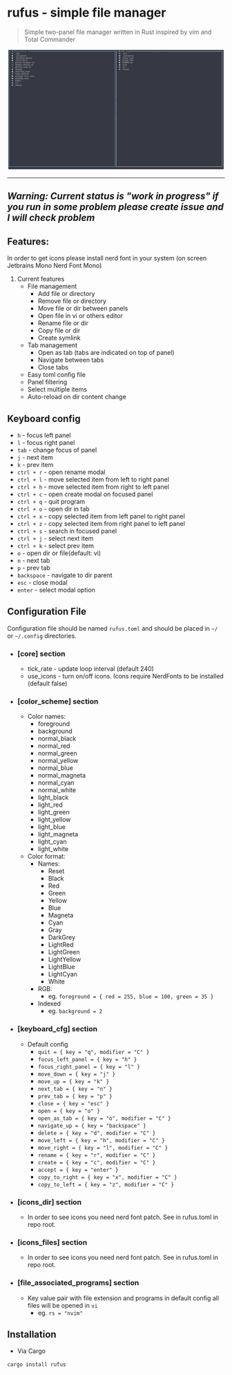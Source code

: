 # rufus - simple file manager

> Simple two-panel file manager written in Rust inspired by vim and Total Commander

![screenshot](./screen.png)

---

## _Warning: Current status is "work in progress" if you run in some problem please create issue and I will check problem_

## Features:

In order to get icons please install nerd font in your system (on screen Jetbrains Mono Nerd Font Mono)

1. Current features
   - File management
     - Add file or directory
     - Remove file or directory
     - Move file or dir between panels
     - Open file in vi or others editor
     - Rename file or dir
     - Copy file or dir
     - Create symlink
   - Tab management
     - Open as tab (tabs are indicated on top of panel)
     - Navigate between tabs
     - Close tabs
   - Easy toml config file
   - Panel filtering
   - Select multiple items
   - Auto-reload on dir content change

## Keyboard config

- `h` - focus left panel
- `l` - focus right panel
- `tab` - change focus of panel
- `j` - next item
- `k` - prev item
- `ctrl + r` - open rename modal
- `ctrl + l` - move selected item from left to right panel
- `ctrl + h` - move selected item from right to left panel
- `ctrl + c` - open create modal on focused panel
- `ctrl + q` - quit program
- `ctrl + o` - open dir in tab
- `ctrl + x` - copy selected item from left panel to right panel
- `ctrl + z` - copy selected item from right panel to left panel
- `ctrl + s` - search in focused panel
- `ctrl + j` - select next item
- `ctrl + k` - select prev item
- `o` - open dir or file(default: vi)
- `n` - next tab
- `p` - prev tab
- `backspace` - navigate to dir parent
- `esc` - close modal
- `enter` - select modal option

## Configuration File

Configuration file should be named `rufus.toml` and should be placed in `~/` or `~/.config` directories.

- ### [core] section

  - tick_rate - update loop interval (default 240)
  - use_icons - turn on/off icons. Icons require NerdFonts to be installed (default false)

- ### [color_scheme] section

  - Color names:
    - foreground
    - background
    - normal_black
    - normal_red
    - normal_green
    - normal_yellow
    - normal_blue
    - normal_magneta
    - normal_cyan
    - normal_white
    - light_black
    - light_red
    - light_green
    - light_yellow
    - light_blue
    - light_magneta
    - light_cyan
    - light_white
  - Color format:
    - Names:
      - Reset
      - Black
      - Red
      - Green
      - Yellow
      - Blue
      - Magneta
      - Cyan
      - Gray
      - DarkGrey
      - LightRed
      - LightGreen
      - LightYellow
      - LightBlue
      - LightCyan
      - White
    - RGB:
      - eg. `foreground = { red = 255, blue = 100, green = 35 }`
    - Indexed
      - eg. `background = 2`

- ### [keyboard_cfg] section

  - Default config
    - `quit = { key = "q", modifier = "C" }`
    - `focus_left_panel = { key = "h" }`
    - `focus_right_panel = { key = "l" }`
    - `move_down = { key = "j" }`
    - `move_up = { key = "k" }`
    - `next_tab = { key = "n" }`
    - `prev_tab = { key = "p" }`
    - `close = { key = "esc" }`
    - `open = { key = "o" }`
    - `open_as_tab = { key = "o", modifier = "C" }`
    - `navigate_up = { key = "backspace" }`
    - `delete = { key = "d", modifier = "C" }`
    - `move_left = { key = "h", modifier = "C" }`
    - `move_right = { key = "l", modifier = "C" }`
    - `rename = { key = "r", modifier = "C" }`
    - `create = { key = "c", modifier = "C" }`
    - `accept = { key = "enter" }`
    - `copy_to_right = { key = "x", modifier = "C" }`
    - `copy_to_left = { key = "z", modifier = "C" }`

- ### [icons_dir] section
  - In order to see icons you need nerd font patch. See in rufus.toml in repo root.
- ### [icons_files] section

  - In order to see icons you need nerd font patch. See in rufus.toml in repo root.

- ### [file_associated_programs] section
  - Key value pair with file extension and programs in default config all files will be opened in `vi`
    - eg. `rs = "nvim"`

## Installation

- Via Cargo

```bash
cargo install rufus

```
